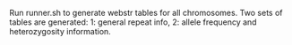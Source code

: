Run runner.sh to generate webstr tables for all chromosomes. Two sets of tables are generated: 1: general repeat info, 2: allele frequency and heterozygosity information.
